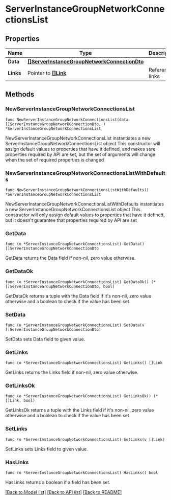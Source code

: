 # ServerInstanceGroupNetworkConnectionsList

## Properties

Name | Type | Description | Notes
------------ | ------------- | ------------- | -------------
**Data** | [**[]ServerInstanceGroupNetworkConnectionDto**](ServerInstanceGroupNetworkConnectionDto.md) |  | 
**Links** | Pointer to [**[]Link**](Link.md) | Reference links | [optional] 

## Methods

### NewServerInstanceGroupNetworkConnectionsList

`func NewServerInstanceGroupNetworkConnectionsList(data []ServerInstanceGroupNetworkConnectionDto, ) *ServerInstanceGroupNetworkConnectionsList`

NewServerInstanceGroupNetworkConnectionsList instantiates a new ServerInstanceGroupNetworkConnectionsList object
This constructor will assign default values to properties that have it defined,
and makes sure properties required by API are set, but the set of arguments
will change when the set of required properties is changed

### NewServerInstanceGroupNetworkConnectionsListWithDefaults

`func NewServerInstanceGroupNetworkConnectionsListWithDefaults() *ServerInstanceGroupNetworkConnectionsList`

NewServerInstanceGroupNetworkConnectionsListWithDefaults instantiates a new ServerInstanceGroupNetworkConnectionsList object
This constructor will only assign default values to properties that have it defined,
but it doesn't guarantee that properties required by API are set

### GetData

`func (o *ServerInstanceGroupNetworkConnectionsList) GetData() []ServerInstanceGroupNetworkConnectionDto`

GetData returns the Data field if non-nil, zero value otherwise.

### GetDataOk

`func (o *ServerInstanceGroupNetworkConnectionsList) GetDataOk() (*[]ServerInstanceGroupNetworkConnectionDto, bool)`

GetDataOk returns a tuple with the Data field if it's non-nil, zero value otherwise
and a boolean to check if the value has been set.

### SetData

`func (o *ServerInstanceGroupNetworkConnectionsList) SetData(v []ServerInstanceGroupNetworkConnectionDto)`

SetData sets Data field to given value.


### GetLinks

`func (o *ServerInstanceGroupNetworkConnectionsList) GetLinks() []Link`

GetLinks returns the Links field if non-nil, zero value otherwise.

### GetLinksOk

`func (o *ServerInstanceGroupNetworkConnectionsList) GetLinksOk() (*[]Link, bool)`

GetLinksOk returns a tuple with the Links field if it's non-nil, zero value otherwise
and a boolean to check if the value has been set.

### SetLinks

`func (o *ServerInstanceGroupNetworkConnectionsList) SetLinks(v []Link)`

SetLinks sets Links field to given value.

### HasLinks

`func (o *ServerInstanceGroupNetworkConnectionsList) HasLinks() bool`

HasLinks returns a boolean if a field has been set.


[[Back to Model list]](../README.md#documentation-for-models) [[Back to API list]](../README.md#documentation-for-api-endpoints) [[Back to README]](../README.md)


